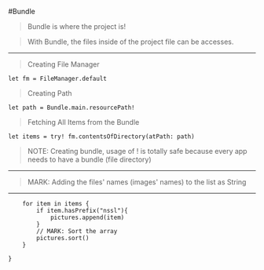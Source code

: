 #Bundle

> Bundle is where the project is!

> With Bundle, the files inside of the project file can be accesses.
--- 


> Creating File Manager

    let fm = FileManager.default
    
> Creating Path

    let path = Bundle.main.resourcePath!
    
> Fetching All Items from the Bundle

    let items = try! fm.contentsOfDirectory(atPath: path)
    
> NOTE: Creating bundle, usage of ! is totally safe because every app needs to have a bundle (file directory)    
---
        
> MARK: Adding the files' names (images' names) to the list as String
--- 
        for item in items {
            if item.hasPrefix("nssl"){
                pictures.append(item)
            }
            // MARK: Sort the array
            pictures.sort()
        }
        
    }
